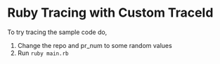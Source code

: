 # Ruby Tracing with Custom TraceId

To try tracing the sample code do,

1. Change the repo and pr_num to some random values
2. Run `ruby main.rb`
